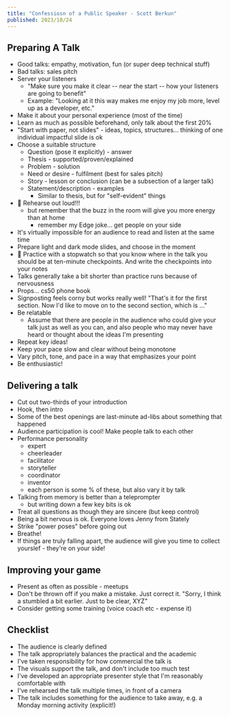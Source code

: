 ```yaml
---
title: "Confessiosn of a Public Speaker - Scott Berkun"
published: 2023/10/24
---
```


## Preparing A Talk
- Good talks: empathy, motivation, fun (or super deep technical stuff)
- Bad talks: sales pitch
- Server your listeners
  - "Make sure you make it clear -- near the start -- how your listeners are going to benefit"
  - Example: "Looking at it this way makes me enjoy my job more, level up as a developer, etc."
- Make it about your personal experience (most of the time)
- Learn as much as possible beforehand, only talk about the first 20%
- "Start with paper, not slides" - ideas, topics, structures... thinking of one individual impactful slide is ok
- Choose a suitable structure
  - Question (pose it explicitly) - answer
  - Thesis - supported/proven/explained
  - Problem - solution
  - Need or desire - fulfilment (best for sales pitch)
  - Story - lesson or conclusion (can be a subsection of a larger talk)
  - Statement/description - examples
    - Similar to thesis, but for "self-evident" things
- 🚨 Rehearse out loud!!!
  - but remember that the buzz in the room will give you more energy than at home
    - remember my Edge joke... get people on your side
- It's virtually impossible for an audience to read and listen at the same time
- Prepare light and dark mode slides, and choose in the moment
- 🚨 Practice with a stopwatch so that you know where in the talk you should be at ten-minute checkpoints. And write the checkpoints into your notes
- Talks generally take a bit shorter than practice runs because of nervousness
- Props... cs50 phone book
- Signposting feels corny but works really well! "That's it for the first section. Now I'd like to move on to the second section, which is ..."
- Be relatable
  - Assume that there are people in the audience who could give your talk just as well as you can, and also people who may never have heard or thought about the ideas I'm presenting
- Repeat key ideas!
- Keep your pace slow and clear without being monotone
- Vary pitch, tone, and pace in a way that emphasizes your point
- Be enthusiastic!

## Delivering a talk
- Cut out two-thirds of your introduction
- Hook, then intro
- Some of the best openings are last-minute ad-libs about something that happened
- Audience participation is cool! Make people talk to each other
- Performance personality
  - expert
  - cheerleader
  - facilitator
  - storyteller
  - coordinator
  - inventor
  - each person is some % of these, but also vary it by talk
- Talking from memory is better than a teleprompter
  - but writing down a few key bits is ok
- Treat all questions as though they are sincere (but keep control)
- Being a bit nervous is ok. Everyone loves Jenny from Stately
- Strike "power poses" before going out
- Breathe!
- If things are truly falling apart, the audience will give you time to collect yourslef - they're on your side!

## Improving your game
- Present as often as possible - meetups
- Don't be thrown off if you make a mistake. Just correct it. "Sorry, I think a stumbled a bit earlier. Just to be clear, XYZ"
- Consider getting some training (voice coach etc - expense it)

## Checklist
- The audience is clearly defined
- The talk appropriately balances the practical and the academic
- I've taken responsibility for how commercial the talk is
- The visuals support the talk, and don't include too much test
- I've developed an appropriate presenter style that I'm reasonably comfortable with
- I've rehearsed the talk multiple times, in front of a camera
- The talk includes something for the audience to take away, e.g. a Monday morning activity (explicit!)